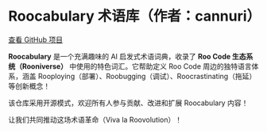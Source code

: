 # Roocabulary 术语库（作者：cannuri）

[查看 GitHub 项目](https://github.com/cannuri/Roocabulary)

**Roocabulary** 是一个充满趣味的 AI 启发式术语词典，收录了 **Roo Code 生态系统（Rooniverse）** 中使用的特色词汇。它帮助定义 Roo Code 周边的独特语言体系，涵盖 Rooploying（部署）、Roobugging（调试）、Roocrastinating（拖延）等创新概念！

该仓库采用开源模式，欢迎所有人参与贡献、改进和扩展 Roocabulary 内容！

让我们共同推动这场术语革命（Viva la Roovolution）！